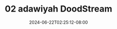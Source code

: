 --- 
title: "02 adawiyah  DoodStream"
description: "download   02 adawiyah  DoodStream durasi panjang   terbaru"
date: 2024-06-22T02:25:12-08:00
file_code: "uvsgjtzhhrms"
draft: false
cover: "kr7fioegsy9ipu5t.jpg"
tags: ["adawiyah", "DoodStream", "bokep-indo", "bokep-viral", "bokep-ig"]
length: 101
fld_id: "1484156"
foldername: "Adawiyah"
categories: ["Adawiyah"]
views: 3
---